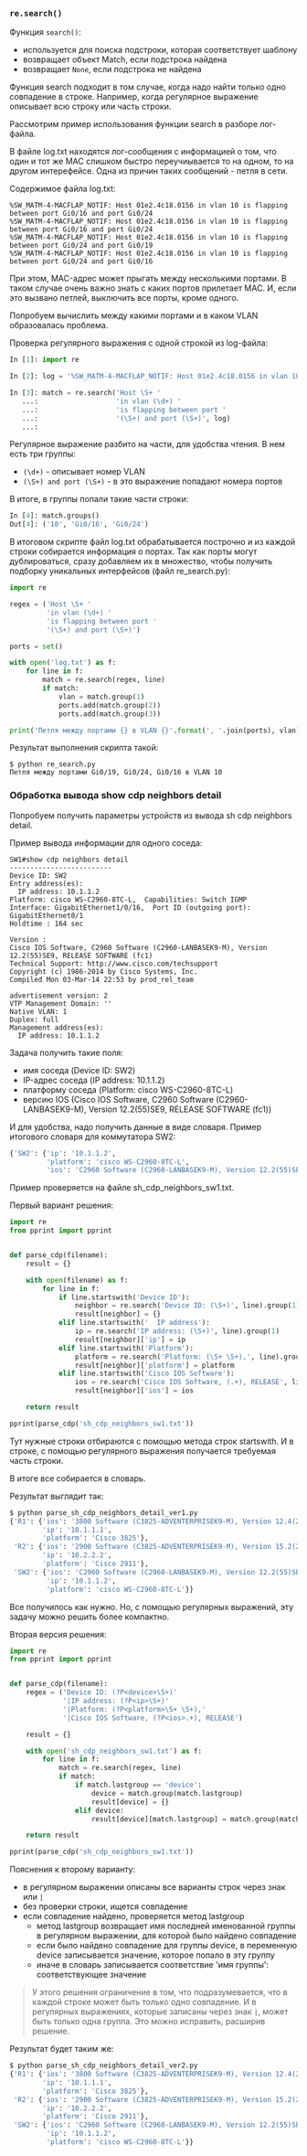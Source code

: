 ### ```re.search()```

Функция ```search()```:
* используется для поиска подстроки, которая соответствует шаблону
* возвращает объект Match, если подстрока найдена
* возвращает ```None```, если подстрока не найдена

Функция search подходит в том случае, когда надо найти только одно совпадение в строке.
Например, когда регулярное выражение описывает всю строку или часть строки.

Рассмотрим пример использования функции search в разборе лог-файла.

В файле log.txt находятся лог-сообщения с информацией о том, что один и тот же MAC слишком быстро переучиывается то на одном, то на другом интерефейсе.
Одна из причин таких сообщений - петля в сети.

Содержимое файла log.txt:
```
%SW_MATM-4-MACFLAP_NOTIF: Host 01e2.4c18.0156 in vlan 10 is flapping between port Gi0/16 and port Gi0/24
%SW_MATM-4-MACFLAP_NOTIF: Host 01e2.4c18.0156 in vlan 10 is flapping between port Gi0/16 and port Gi0/24
%SW_MATM-4-MACFLAP_NOTIF: Host 01e2.4c18.0156 in vlan 10 is flapping between port Gi0/24 and port Gi0/19
%SW_MATM-4-MACFLAP_NOTIF: Host 01e2.4c18.0156 in vlan 10 is flapping between port Gi0/24 and port Gi0/16
```

При этом, MAC-адрес может прыгать между несколькими портами.
В таком случае очень важно знать с каких портов прилетает MAC.
И, если это вызвано петлей, выключить все порты, кроме одного.

Попробуем вычислить между какими портами и в каком VLAN образовалась проблема.

Проверка регулярного выражения с одной строкой из log-файла:
```python
In [1]: import re

In [2]: log = '%SW_MATM-4-MACFLAP_NOTIF: Host 01e2.4c18.0156 in vlan 10 is flapping between port Gi0/16 and port Gi0/24'

In [3]: match = re.search('Host \S+ '
   ...:                   'in vlan (\d+) '
   ...:                   'is flapping between port '
   ...:                   '(\S+) and port (\S+)', log)
   ...:

```

Регулярное выражение разбито на части, для удобства чтения.
В нем есть три группы:
* ```(\d+)``` - описывает номер VLAN
* ```(\S+) and port (\S+)``` - в это выражение попадают номера портов

В итоге, в группы попали такие части строки:
```python
In [4]: match.groups()
Out[4]: ('10', 'Gi0/16', 'Gi0/24')
```

В итоговом скрипте файл log.txt обрабатывается построчно и из каждой строки собирается информация о портах.
Так как порты могут дублироваться, сразу добавляем их в множество, чтобы получить подборку уникальных интерфейсов (файл re_search.py):
```python
import re

regex = ('Host \S+ '
         'in vlan (\d+) '
         'is flapping between port '
         '(\S+) and port (\S+)')

ports = set()

with open('log.txt') as f:
    for line in f:
        match = re.search(regex, line)
        if match:
            vlan = match.group(1)
            ports.add(match.group(2))
            ports.add(match.group(3))

print('Петля между портами {} в VLAN {}'.format(', '.join(ports), vlan))

```

Результат выполнения скрипта такой:
```
$ python re_search.py
Петля между портами Gi0/19, Gi0/24, Gi0/16 в VLAN 10
```

### Обработка вывода show cdp neighbors detail

Попробуем получить параметры устройств из вывода sh cdp neighbors detail.

Пример вывода информации для одного соседа:
```
SW1#show cdp neighbors detail
-------------------------
Device ID: SW2
Entry address(es):
  IP address: 10.1.1.2
Platform: cisco WS-C2960-8TC-L,  Capabilities: Switch IGMP
Interface: GigabitEthernet1/0/16,  Port ID (outgoing port): GigabitEthernet0/1
Holdtime : 164 sec

Version :
Cisco IOS Software, C2960 Software (C2960-LANBASEK9-M), Version 12.2(55)SE9, RELEASE SOFTWARE (fc1)
Technical Support: http://www.cisco.com/techsupport
Copyright (c) 1986-2014 by Cisco Systems, Inc.
Compiled Mon 03-Mar-14 22:53 by prod_rel_team

advertisement version: 2
VTP Management Domain: ''
Native VLAN: 1
Duplex: full
Management address(es):
  IP address: 10.1.1.2

```

Задача получить такие поля:
* имя соседа (Device ID: SW2)
* IP-адрес соседа (IP address: 10.1.1.2)
* платформу соседа (Platform: cisco WS-C2960-8TC-L)
* версию IOS (Cisco IOS Software, C2960 Software (C2960-LANBASEK9-M), Version 12.2(55)SE9, RELEASE SOFTWARE (fc1))

И для удобства, надо получить данные в виде словаря.
Пример итогового словаря для коммутатора SW2:
```python
{'SW2': {'ip': '10.1.1.2',
         'platform': 'cisco WS-C2960-8TC-L',
         'ios': 'C2960 Software (C2960-LANBASEK9-M), Version 12.2(55)SE9'}}
```

Пример проверяется на файле sh_cdp_neighbors_sw1.txt.

Первый вариант решения:
```python
import re
from pprint import pprint


def parse_cdp(filename):
    result = {}

    with open(filename) as f:
        for line in f:
            if line.startswith('Device ID'):
                neighbor = re.search('Device ID: (\S+)', line).group(1)
                result[neighbor] = {}
            elif line.startswith('  IP address'):
                ip = re.search('IP address: (\S+)', line).group(1)
                result[neighbor]['ip'] = ip
            elif line.startswith('Platform'):
                platform = re.search('Platform: (\S+ \S+),', line).group(1)
                result[neighbor]['platform'] = platform
            elif line.startswith('Cisco IOS Software'):
                ios = re.search('Cisco IOS Software, (.+), RELEASE', line).group(1)
                result[neighbor]['ios'] = ios

    return result

pprint(parse_cdp('sh_cdp_neighbors_sw1.txt'))

```

Тут нужные строки отбираются с помощью метода строк startswith.
И в строке, с помощью регулярного выражения получается требуемая часть строки.

В итоге все собирается в словарь.

Результат выглядит так:
```python
$ python parse_sh_cdp_neighbors_detail_ver1.py
{'R1': {'ios': '3800 Software (C3825-ADVENTERPRISEK9-M), Version 12.4(24)T1',
        'ip': '10.1.1.1',
        'platform': 'Cisco 3825'},
 'R2': {'ios': '2900 Software (C3825-ADVENTERPRISEK9-M), Version 15.2(2)T1',
        'ip': '10.2.2.2',
        'platform': 'Cisco 2911'},
 'SW2': {'ios': 'C2960 Software (C2960-LANBASEK9-M), Version 12.2(55)SE9',
         'ip': '10.1.1.2',
         'platform': 'cisco WS-C2960-8TC-L'}}

```

Все получилось как нужно.
Но, с помощью регулярных выражений, эту задачу можно решить более компактно.

Вторая версия решения:
```python
import re
from pprint import pprint


def parse_cdp(filename):
    regex = ('Device ID: (?P<device>\S+)'
             '|IP address: (?P<ip>\S+)'
             '|Platform: (?P<platform>\S+ \S+),'
             '|Cisco IOS Software, (?P<ios>.+), RELEASE')

    result = {}

    with open('sh_cdp_neighbors_sw1.txt') as f:
        for line in f:
            match = re.search(regex, line)
            if match:
                if match.lastgroup == 'device':
                    device = match.group(match.lastgroup)
                    result[device] = {}
                elif device:
                    result[device][match.lastgroup] = match.group(match.lastgroup)

    return result

pprint(parse_cdp('sh_cdp_neighbors_sw1.txt'))

```

Пояснения к второму варианту:
* в регулярном выражении описаны все варианты строк через знак или ```|```
* без проверки строки, ищется совпадение
* если совпадение найдено, проверяется метод lastgroup
  * метод lastgroup возвращает имя последней именованной группы в регулярном выражении, для которой было найдено совпадение
  * если было найдено совпадение для группы device, в переменную device записывается значение, которое попало в эту группу
  * иначе в словарь записывается соответствие 'имя группы': соответствующее значение

> У этого решения ограничение в том, что подразумевается, что в каждой строке может быть только одно совпадение. И в регулярных выражениях, которые записаны через знак ```|```, может быть только одна группа.
> Это можно исправить, расширив решение.


Результат будет таким же:
```python
$ python parse_sh_cdp_neighbors_detail_ver2.py
{'R1': {'ios': '3800 Software (C3825-ADVENTERPRISEK9-M), Version 12.4(24)T1',
        'ip': '10.1.1.1',
        'platform': 'Cisco 3825'},
 'R2': {'ios': '2900 Software (C3825-ADVENTERPRISEK9-M), Version 15.2(2)T1',
        'ip': '10.2.2.2',
        'platform': 'Cisco 2911'},
 'SW2': {'ios': 'C2960 Software (C2960-LANBASEK9-M), Version 12.2(55)SE9',
         'ip': '10.1.1.2',
         'platform': 'cisco WS-C2960-8TC-L'}}

```


